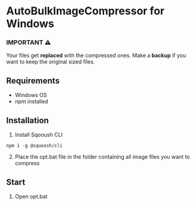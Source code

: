 # AutoBulkImageCompressor for Windows

### IMPORTANT :warning:

Your files get **replaced** with the compressed ones. Make a **backup** if you want to keep the original sized files.

## Requirements

- Windows OS
- npm installed

## Installation

1. Install Sqooush CLI

```npm i -g @squoosh/cli```

2. Place the opt.bat file in the folder containing all image files you want to compress

## Start

1. Open opt.bat
